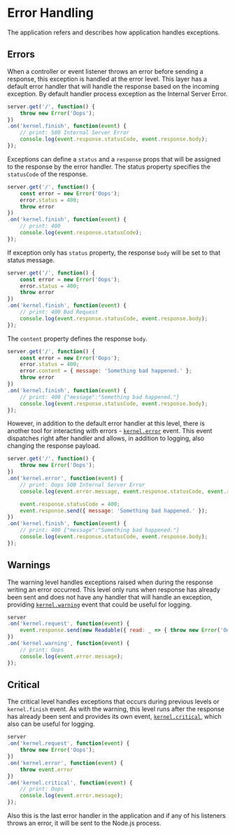 [error_event]: https://github.com/vikhola/vikhola/blob/main/docs/api/events.md#kernelerror
[warning_event]: https://github.com/vikhola/vikhola/blob/main/docs/api/events.md#kernelwarning
[critical_event]: https://github.com/vikhola/vikhola/blob/main/docs/api/events.md#kernelcritical

# Error Handling

The application refers and describes how application handles exceptions.

## Errors 

When a controller or event listener throws an error before sending a response, this exception is handled at the error level. This layer has a default error handler that will handle the response based on the incoming exception. By default handler process exception as the Internal Server Error.

```js
server.get('/', function() { 
	throw new Error('Oops');
})
.on('kernel.finish', function(event) {
	// print: 500 Internal Server Error
	console.log(event.response.statusCode, event.response.body);
});
``` 

Exceptions can define a `status` and a `response` props that will be assigned to the response by the error handler. The status property specifies the `statusCode` of the response.

```js
server.get('/', function() { 
	const error = new Error('Oops');
	error.status = 400;
	throw error
})
.on('kernel.finish', function(event) {
	// print: 400
	console.log(event.response.statusCode);
});
``` 

If exception only has `status` property, the response `body` will be set to that status message.  

```js
server.get('/', function() { 
	const error = new Error('Oops');
	error.status = 400;
	throw error
})
.on('kernel.finish', function(event) {
	// print: 400 Bad Request
	console.log(event.response.statusCode, event.response.body);
});
``` 

The `content` property defines the response `body`.

```js
server.get('/', function() { 
	const error = new Error('Oops');
	error.status = 400;
	error.content = { message: 'Something bad happened.' }; 
	throw error
})
.on('kernel.finish', function(event) {
	// print: 400 {"message":"Something bad happened."}
	console.log(event.response.statusCode, event.response.body);
});
``` 

However, in addition to the default error handler at this level, there is another tool for interacting with errors - [`kernel.error`][error_event] event. This event dispatches right after handler and allows, in addition to logging, also changing the response payload.

```js
server.get('/', function() { 
	throw new Error('Oops');
})
.on('kernel.error', function(event) {
	// print: Oops 500 Internal Server Error
	console.log(event.error.message, event.response.statusCode, event.response.body);

	event.response.statusCode = 400;
	event.response.send({ message: 'Something bad happened.' }); 
})
.on('kernel.finish', function(event) {
	// print: 400 {"message":"Something bad happened."}
	console.log(event.response.statusCode, event.response.body);
});
``` 

## Warnings

The warning level handles exceptions raised when during the response writing an error occurred. This level only runs when response has already been sent and does not have any handler that will handle an exception, providing [`kernel.warning`][warning_event] event that could be useful for logging.

```js
server
.on('kernel.request', function(event) { 
	event.response.send(new Readable({ read: _ => { throw new Error('Oops'); } }));
})
.on('kernel.warning', function(event) {
	// print: Oops
	console.log(event.error.message);
});
``` 

## Critical

The critical level handles exceptions that occurs during previous levels or `kernel.finish` event. As with the warning, this level runs after the response has already been sent and provides its own event, [`kernel.critical`][critical_event], which also can be useful for logging.

```js
server
.on('kernel.request', function(event) { 
	throw new Error('Oops');
})
.on('kernel.error', function(event) {
	throw event.error
})
.on('kernel.critical', function(event) {
	// print: Oops
	console.log(event.error.message);
});
``` 

Also this is the last error handler in the application and if any of his listeners throws an error, it will be sent to the Node.js process. 